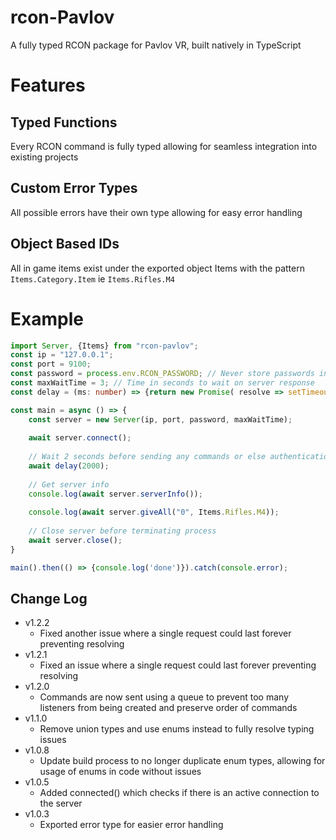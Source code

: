 # rcon-Pavlov
A fully typed RCON package for Pavlov VR, built natively in TypeScript

# Features
## Typed Functions
Every RCON command is fully typed allowing for seamless integration into existing projects

## Custom Error Types
All possible errors have their own type allowing for easy error handling

## Object Based IDs
All in game items exist under the exported object Items with the pattern `Items.Category.Item` ie `Items.Rifles.M4`

# Example

```ts
import Server, {Items} from "rcon-pavlov";
const ip = "127.0.0.1";
const port = 9100;
const password = process.env.RCON_PASSWORD; // Never store passwords in code
const maxWaitTime = 3; // Time in seconds to wait on server response
const delay = (ms: number) => {return new Promise( resolve => setTimeout(resolve, ms));}

const main = async () => {
    const server = new Server(ip, port, password, maxWaitTime);
    
    await server.connect();
    
    // Wait 2 seconds before sending any commands or else authentication may fail
    await delay(2000);
    
    // Get server info
    console.log(await server.serverInfo());
    
    console.log(await server.giveAll("0", Items.Rifles.M4));
    
    // Close server before terminating process
    await server.close();
}

main().then(() => {console.log('done')}).catch(console.error);
```

## Change Log
- v1.2.2
  - Fixed another issue where a single request could last forever preventing resolving
- v1.2.1
  - Fixed an issue where a single request could last forever preventing resolving
- v1.2.0
  - Commands are now sent using a queue to prevent too many listeners from being created and preserve order of commands
- v1.1.0
  - Remove union types and use enums instead to fully resolve typing issues
- v1.0.8
  - Update build process to no longer duplicate enum types, allowing for usage of enums in code without issues
- v1.0.5
  - Added connected() which checks if there is an active connection to the server
- v1.0.3
  - Exported error type for easier error handling

